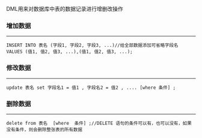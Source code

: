﻿DML用来对数据库中表的数据记录进行增删改操作

### 增加数据
---
```
INSERT INTO 表名 (字段1, 字段2, 字段3, ...)//给全部数据添加可省略字段名
VALUES (值1, 值2, 值3, ...),(值1, 值2, 值3, ...);
```
### 修改数据
---

```
update 表名 set 字段名1 = 值1 , 字段名2 = 值2 , .... [where 条件] ;
```

### 删除数据
---

```
delete from 表名  [where  条件] ;//DELETE 语句的条件可以有，也可以没有，如果没有条件，则会删除整张表的所有数据
```